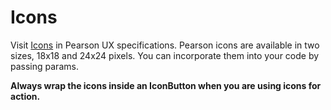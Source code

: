 # Icons

Visit [Icons](https://uxframework.pearson.com/nightly/icons) in Pearson UX specifications.
Pearson icons are available in two sizes, 18x18 and 24x24 pixels. You can incorporate them 
into your code by passing params.

**Always wrap the icons inside an IconButton when you are using icons for action.**
